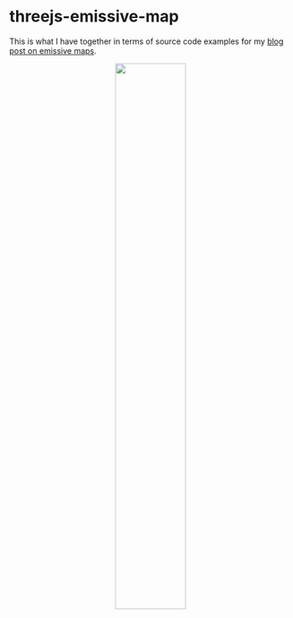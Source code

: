 # threejs-emissive-map

This is what I have together in terms of source code examples for my [blog post on emissive maps](https://dustinpfister.github.io/2021/06/22/threejs-emissive-map/).

<div align="center">
      <a href="https://www.youtube.com/watch?v=6q1jP6Y6srU">
         <img src="https://img.youtube.com/vi/6q1jP6Y6srU/0.jpg" style="width:50%;">
      </a>
</div>

